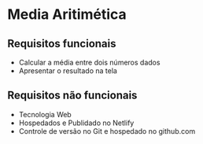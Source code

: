 # Media Aritimética

## Requisitos funcionais
- Calcular a média entre dois números dados
- Apresentar o resultado na tela

## Requisitos não funcionais
- Tecnologia Web
- Hospedados e Publidado no Netlify
- Controle de versão no Git e hospedado no github.com